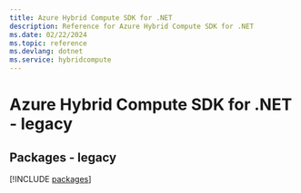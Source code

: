 ```yaml
---
title: Azure Hybrid Compute SDK for .NET
description: Reference for Azure Hybrid Compute SDK for .NET
ms.date: 02/22/2024
ms.topic: reference
ms.devlang: dotnet
ms.service: hybridcompute
---
```

# Azure Hybrid Compute SDK for .NET - legacy
## Packages - legacy
[!INCLUDE [packages](hybrid-compute-index.md)]